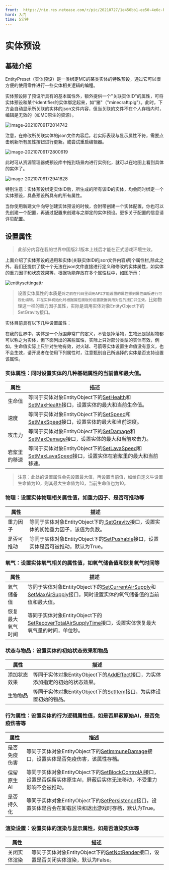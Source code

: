 ```yaml
---
front: 	https://nie.res.netease.com/r/pic/20210727/1e450bb1-ee50-4e6c-b614-7fbd6a00b4e7.png
hard: 入门
time: 5分钟
---
```




# 实体预设

## 基础介绍

EntityPreset（实体预设）是一类绑定MC的某类实体的特殊预设，通过它可以很方便的使用零件进行一些实体相关逻辑的编程。

实体预设除了预设所具有的基本属性外，额外提供一个"关联实体ID"的属性，可将实体预设和某个identifier的实体绑定起来，如"猪"（"minecraft:pig"）。此时，下方会自动显示所关联的实体的json文件内容，但当关联的文件不在个人存档内时，编辑是无效的（如MC原生的资源）。

![image-20210709172014742](./images/image-20210709172014742.png)

注意，在修改所关联实体的json文件内容后，若实际表现与显示属性不符，需要点击刷新所有属性按钮进行更新。或尝试重启编辑器。

![image-20210709172800619](./images/image-20210709172800619.png)

此时可从资源管理器或预设库中拖到场景内进行实例化，就可以在地图上看到具体的实体了。

![image-20210709172941828](./images/image-20210709172941828.png)

特别注意：实体预设绑定实体ID后，所生成的所有该ID的实体，均会同时绑定一个实体预设，具备预设所具有的所有属性。

当你使用新建文件向导创建实体预设的时候，会附带创建一个实体配置，你也可以先创建一个配置，再通过配置来创建与之绑定的实体预设。更多关于配置的信息请详见[配置](../../../15-自定义游戏内容/0-配置.md)。
## 设置属性
> 此部分内容在我的世界中国版2.1版本上线后才能在正式游戏环境生效。

上面介绍了实体预设的通用和实体(关联实体ID的json文件内容)两个属性栏,除此之外，我们还提供了数十个无法在json文件直接进行定义和修改的实体属性，如实体的重力因子和状态效果等，根据功能存放在多个属性栏中，如图所示：

![entitysettingattr](./images/entitysettingattr.png)

> 设置实体属性的本质是`将之前在代码里调用API才能设置的属性挪到属性面板进行可视化编辑，并在实体初始化时根据属性面板的设置数据调用对应的接口并生效。`比如物理这一栏的重力因子属性，实际是调用实体对象EntityObject下的SetGravity接口。

实体目前具有以下几种设置属性：

在我的世界中，实体是一个范围非常广的定义，不管是掉落物，生物还是抛射物都可以称之为实体，但下面列出的某些属性，实际上只对部分类型的实体有效，例如，生命值实际上只针对生物有效，对火球、弓箭等实体设置生命值没有意义，也不会生效，请开发者在使用下列属性时，注意甄别自己所选择的实体是否支持设置该属性。

### 实体属性：同时设置实体的几种基础属性的当前值和最大值。

| 属性         | 描述                                                         |
| ------------ | ------------------------------------------------------------ |
| 生命值       | 等同于实体对象EntityObject下的<a href="../../../../../mcdocs/3-PresetAPI/预设对象/预设/实体对象EntityObject.html#sethealth" rel="noopenner">SetHealth</a>和<a href="../../../../../mcdocs/3-PresetAPI/预设对象/预设/实体对象EntityObject.html#setmaxhealth" rel="noopenner">SetMaxHealth</a>接口，设置实体的最大和当前生命值。 |
| 速度         | 等同于实体对象EntityObject下的<a href="../../../../../mcdocs/3-PresetAPI/预设对象/预设/实体对象EntityObject.html#setspeed" rel="noopenner">SetSpeed</a>和<a href="../../../../../mcdocs/3-PresetAPI/预设对象/预设/实体对象EntityObject.html#setmaxspeed" rel="noopenner">SetMaxSpeed</a>接口，设置实体的最大和当前速度。 |
| 攻击力       | 等同于实体对象EntityObject下的<a href="../../../../../mcdocs/3-PresetAPI/预设对象/预设/实体对象EntityObject.html#setdamage" rel="noopenner">SetDamage</a>和<a href="../../../../../mcdocs/3-PresetAPI/预设对象/预设/实体对象EntityObject.html#setmaxdamage" rel="noopenner">SetMaxDamage</a>接口，设置实体的最大和当前攻击力。 |
| 岩浆里的移速 | 等同于实体对象EntityObject下的<a href="../../../../../mcdocs/3-PresetAPI/预设对象/预设/实体对象EntityObject.html#setlavaspeed" rel="noopenner">SetLavaSpeed</a>和<a href="../../../../../mcdocs/3-PresetAPI/预设对象/预设/实体对象EntityObject.html#setmaxlavaspeed" rel="noopenner">SetMaxLavaSpeed</a>接口，设置实体在岩浆里的最大和当前移速。 |

> ​	 注意：此处的设置属性会先设置最大值，再设置当前值，如给自定义牛设置生命值为10，则其最大生命值为10，当前生命值也为10。

### 物理：设置实体物理相关属性值，如重力因子、是否可推动等

| 属性       | 描述                                                         |
| ---------- | ------------------------------------------------------------ |
| 重力因子   | 等同于实体对象EntityObject下的<a href="../../../../../mcdocs/3-PresetAPI/预设对象/预设/实体对象EntityObject.html#setgravity" rel="noopenner"> SetGravity</a>接口，设置实体的初始重力因子，该值为负数。 |
| 是否可推动 | 等同于实体对象EntityObject下的<a href="../../../../../mcdocs/3-PresetAPI/预设对象/预设/实体对象EntityObject.html#setpushable" rel="noopenner">SetPushable</a>接口，设置实体是否可被推动，默认为True。 |

### 氧气：设置实体氧气相关的属性值，如氧气储备值和恢复氧气时间等

| 属性             | 描述                                                         |
| ---------------- | ------------------------------------------------------------ |
| 氧气储备值       | 等同于实体对象EntityObject下的<a href="../../../../../mcdocs/3-PresetAPI/预设对象/预设/实体对象EntityObject.html#setcurrentairsupply" rel="noopenner">SetCurrentAirSupply</a>和<a href="../../../../../mcdocs/3-PresetAPI/预设对象/预设/实体对象EntityObject.html#setmaxairsupply" rel="noopenner">SetMaxAirSupply</a>接口，同时设置实体的氧气储备值的当前值和最大值。 |
| 恢复最大氧气时间 | 等同于实体对象EntityObject下的<a href="../../../../../mcdocs/3-PresetAPI/预设对象/预设/实体对象EntityObject.html#setrecovertotalairsupplytime" rel="noopenner">SetRecoverTotalAirSupplyTime</a>接口，设置实体恢复最大氧气量的时间，单位秒。 |

### 状态与物品：设置实体的初始状态效果和物品

| 属性         | 描述                                                         |
| ------------ | ------------------------------------------------------------ |
| 添加状态效果 | 等同于实体对象EntityObject下的<a href="../../../../../mcdocs/3-PresetAPI/预设对象/预设/实体对象EntityObject.html#addeffect" rel="noopenner">AddEffect</a>接口，为实体添加指定的初始的状态效果。 |
| 生物物品     | 等同于实体对象EntityObject下的<a href="../../../../../mcdocs/3-PresetAPI/预设对象/预设/实体对象EntityObject.html#setitem" rel="noopenner">SetItem</a>接口，为实体设置初始的物品。 |



### 行为属性：设置实体的行为逻辑属性值，如是否屏蔽原始AI，是否免疫伤害等

| 属性         | 描述                                                         |
| ------------ | ------------------------------------------------------------ |
| 是否免疫伤害 | 等同于实体对象EntityObject下的<a href="../../../../../mcdocs/3-PresetAPI/预设对象/预设/实体对象EntityObject.html#setimmunedamage" rel="noopenner">SetImmuneDamage</a>接口，设置实体是否免疫伤害，该属性存档。 |
| 保留原生AI   | 等同于实体对象EntityObject下的<a href="../../../../../mcdocs/3-PresetAPI/预设对象/预设/实体对象EntityObject.html#setblockcontrolai" rel="noopenner">SetBlockControlAi</a>接口，设置是否保留实体原生AI，屏蔽后实体无法移动，不受重力影响不会被推动。 |
| 是否持久化   | 等同于实体对象EntityObject下的<a href="../../../../../mcdocs/3-PresetAPI/预设对象/预设/实体对象EntityObject.html#setpersistence" rel="noopenner">SetPersistence</a>接口，设置实体是否会在卸载区块和退出游戏时存档，默认为True。 |



### 渲染设置：设置实体的渲染与显示属性，如是否渲染实体等

| 属性         | 描述                                                         |
| ------------ | ------------------------------------------------------------ |
| 关闭实体渲染 | 等同于实体对象EntityObject下的<a href="../../../../../mcdocs/3-PresetAPI/预设对象/预设/实体对象EntityObject.html#setnotrender" rel="noopenner">SetNotRender</a>接口，设置是否关闭实体渲染，默认为False。 |

